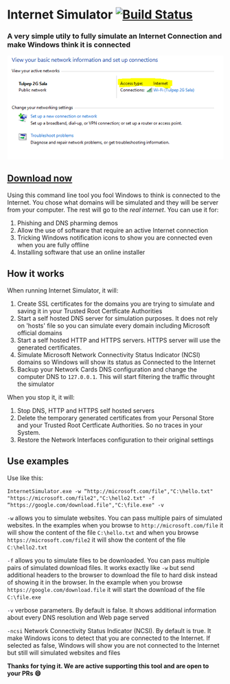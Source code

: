 Internet Simulator [![Build Status](https://ci.appveyor.com/api/projects/status/github/Tulpep/InternetSimulator)](https://ci.appveyor.com/project/tulpep/InternetSimulator)
===========

### A very simple utily to fully simulate an Internet Connection and make Windows think it is connected
![NCSI](Screenshots/ncsi.png)

## [Download now](https://github.com/Tulpep/InternetSimulator/releases/latest)

Using this command line tool you fool Windows to think is connected to the Internet. You chose what domains will be simulated and they will be server from your computer. The rest will go to the *real internet*. You can use it for:

1. Phishing and DNS pharming demos
2. Allow the use of software that require an active Internet connection
3. Tricking Windows notification icons to show you are connected even when you are fully offline
4. Installing software that use an online installer


## How it works

When running Internet Simulator, it will:

1. Create SSL certificates for the domains you are trying to simulate and saving it in your Trusted Root Certficate Authorities
2. Start a self hosted DNS server for simulation purposes. It does not rely on 'hosts' file so you can simulate every domain including Microsoft official domains
3. Start a self hosted HTTP and HTTPS servers. HTTPS server will use the generated certificates.
4. Simulate Microsoft Network Connectivity Status Indicator (NCSI) domains so Windows will show its status as Connected to the Internet
5. Backup your Network Cards DNS configuration and change the computer DNS to `127.0.0.1`. This will start filtering the traffic throught the simulator

When you stop it, it will:

1. Stop DNS, HTTP and HTTPS self hosted servers
2. Delete the temporary generated certificates from your Personal Store and your Trusted Root Certficate Authorities. So no traces in your System.
3. Restore the Network Interfaces configuration to their original settings


## Use examples

Use like this:
````
InternetSimulator.exe -w “http://microsoft.com/file","C:\hello.txt" "https://microsoft.com/file2","C:\hello2.txt" -f “https://google.com/download.file","C:\file.exe" -v
````

`-w` allows you to simulate websites. You can pass multiple pairs of simulated websites. In the examples when you browse to `http://microsoft.com/file` it will show the content of the file `C:\hello.txt` and when you browse `https://microsoft.com/file2` it will show the content of the file `C:\hello2.txt`

`-f` allows you to simulate files to be downloaded. You can pass multiple pairs of simulated download files. It works exactly like `-w` but send additional headers to the browser to download the file to hard disk instead of showing it in the browser. In the example when you browse `https://google.com/download.file` it will start the download of the file `C:\file.exe`

`-v` verbose parameters. By default is false. It shows additional information about every DNS resolution and Web page served

`-ncsi`  Network Connectivity Status Indicator (NCSI). By default is true. It make Windows icons to detect that you are connected to the Internet. If selected as false, Windows will show you are not connected to the Internet but still will simulated websites and files



**Thanks for tying it. We are active supporting this tool and are open to your PRs :smile:**


